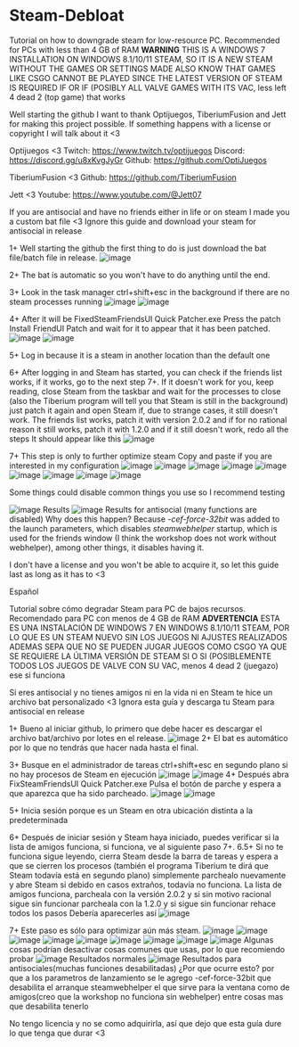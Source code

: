 # Steam-Debloat
Tutorial on how to downgrade steam for low-resource PC. Recommended for PCs with less than 4 GB of RAM
**WARNING** THIS IS A WINDOWS 7 INSTALLATION ON WINDOWS
8.1/10/11 STEAM, SO IT IS A NEW STEAM WITHOUT THE GAMES OR SETTINGS MADE ALSO KNOW THAT GAMES LIKE CSGO CANNOT BE PLAYED SINCE THE LATEST VERSION OF STEAM IS REQUIRED IF OR IF (POSIBLY ALL VALVE GAMES WITH ITS VAC, less left 4 dead 2 (top game) that works

Well starting the github I want to thank Optijuegos, TiberiumFusion and Jett for making this project possible. If something happens with a license or copyright I will talk about it <3

Optijuegos <3
Twitch: https://www.twitch.tv/optijuegos
Discord: https://discord.gg/u8xKvgJyGr
Github: https://github.com/OptiJuegos

TiberiumFusion <3
Github: https://github.com/TiberiumFusion

Jett <3 
Youtube: https://www.youtube.com/@Jett07

If you are antisocial and have no friends either in life or on steam I made you a custom bat file <3
Ignore this guide and download your steam for antisocial in release


1+ Well starting the github the first thing to do is just download the bat file/batch file in release.
![image](https://github.com/mtytyx/Steam-Debloat-/assets/168254237/13313e98-ada6-4f55-8d78-3cbe25cb39f2)

2+ The bat is automatic so you won't have to do anything until the end.

3+ Look in the task manager ctrl+shift+esc in the background if there are no steam processes running
![image](https://github.com/mtytyx/Steam-Debloat-/assets/168254237/7459981b-0a94-4e0a-804a-ed47fd7ff352)
![image](https://github.com/mtytyx/Steam-Debloat-/assets/168254237/e4e72e6e-0673-4194-b8ef-12cbacbdf1cc)

4+ After it will be FixedSteamFriendsUI Quick Patcher.exe
Press the patch Install FriendUI Patch and wait for it to appear that it has been patched.
![image](https://github.com/mtytyx/Steam-Debloat-/assets/168254237/90d55cae-556d-4101-ba45-bb3fd56c74e6)
![image](https://github.com/mtytyx/Steam-Debloat-/assets/168254237/af15e452-cd63-45f7-aa39-a5bca465d8ad)

5+ Log in because it is a steam in another location than the default one

6+ After logging in and Steam has started, you can check if the friends list works, if it works, go to the next step 7+. If it doesn't work for you, keep reading, close Steam from the taskbar and wait for the processes to close (also the Tiberium program will tell you that Steam is still in the background) just patch it again and open Steam if, due to strange cases, it still doesn't work. The friends list works, patch it with version 2.0.2 and if for no rational reason it still works, patch it with 1.2.0 and if it still doesn't work, redo all the steps
It should appear like this
![image](https://github.com/mtytyx/Steam-Debloat-/assets/168254237/ec24376a-47b6-4a15-aecd-8b9e2f362423)

7+ This step is only to further optimize steam
Copy and paste if you are interested in my configuration
![image](https://github.com/mtytyx/Steam-Debloat-/assets/168254237/5e67f706-4836-4f14-81d1-b1f3fc6914a7)
![image](https://github.com/mtytyx/Steam-Debloat-/assets/168254237/53c4a824-c4df-442f-805f-502639d790f7)
![image](https://github.com/mtytyx/Steam-Debloat-/assets/168254237/957d8f8b-6486-4394-8eaa-b035d608045a)
![image](https://github.com/mtytyx/Steam-Debloat-/assets/168254237/8405bc8e-9876-4db4-aaf9-d8966485c04c)
![image](https://github.com/mtytyx/Steam-Debloat-/assets/168254237/edb76bc4-a5b8-4ec8-89b6-0fef918910e4)
![image](https://github.com/mtytyx/Steam-Debloat-/assets/168254237/f07c2c50-457f-485c-9ef6-1c78b01c10a1)
![image](https://github.com/mtytyx/Steam-Debloat-/assets/168254237/9829ecea-654c-4161-9378-ad1fdbebc8c8)
![image](https://github.com/mtytyx/Steam-Debloat-/assets/168254237/7c445cfa-44b7-4ea0-85d4-76b9f24a31b5)
![image](https://github.com/mtytyx/Steam-Debloat-/assets/168254237/2056157a-d341-425b-a5cc-90375f9e0d1e)

Some things could disable common things you use so I recommend testing

![image](https://github.com/mtytyx/Steam-Debloat-/assets/168254237/b8578355-a070-4e5a-8830-aed70ab6aecb)
Results 
![image](https://github.com/mtytyx/Steam-Debloat-/assets/168254237/6202931d-b31d-4c97-84c8-fa16bed9a06a)
Results for antisocial (many functions are disabled)
Why does this happen? Because *-cef-force-32bit* was added to the launch parameters, which disables *steamwebhelper* startup, which is used for the friends window (I think the workshop does not work without webhelper), among other things, it disables having it.

I don't have a license and you won't be able to acquire it, so let this guide last as long as it has to <3

Español

Tutorial sobre cómo degradar Steam para PC de bajos recursos. Recomendado para PC con menos de 4 GB de RAM
**ADVERTENCIA** ESTA ES UNA INSTALACIÓN DE WINDOWS 7 EN WINDOWS
8.1/10/11 STEAM, POR LO QUE ES UN STEAM NUEVO SIN LOS JUEGOS NI AJUSTES REALIZADOS ADEMAS SEPA QUE NO SE PUEDEN JUGAR JUEGOS COMO CSGO YA QUE SE REQUIERE LA ÚLTIMA VERSIÓN DE STEAM SI O SI (POSIBLEMENTE TODOS LOS JUEGOS DE VALVE CON SU VAC, menos 4 dead 2 (juegazo) ese si funciona


Si eres antisocial y no tienes amigos ni en la vida ni en Steam te hice un archivo bat personalizado <3
Ignora esta guía y descarga tu Steam para antisocial en release


1+ Bueno al iniciar github, lo primero que debe hacer es descargar el archivo bat/archivo por lotes en el release.
![image](https://github.com/mtytyx/Steam-Debloat-/assets/168254237/13313e98-ada6-4f55-8d78-3cbe25cb39f2)
2+ El bat es automático por lo que no tendrás que hacer nada hasta el final.

3+ Busque en el administrador de tareas ctrl+shift+esc en segundo plano si no hay procesos de Steam en ejecución
![image](https://github.com/mtytyx/Steam-Debloat-/assets/168254237/7459981b-0a94-4e0a-804a-ed47fd7ff352)
![image](https://github.com/mtytyx/Steam-Debloat-/assets/168254237/e4e72e6e-0673-4194-b8ef-12cbacbdf1cc)
4+ Después abra FixSteamFriendsUI Quick Patcher.exe
Pulsa el botón de parche y espera a que aparezca que ha sido parcheado.
![image](https://github.com/mtytyx/Steam-Debloat-/assets/168254237/90d55cae-556d-4101-ba45-bb3fd56c74e6)
![image](https://github.com/mtytyx/Steam-Debloat-/assets/168254237/e0b3b953-92b5-4fd3-acb1-d0557ab99483)

5+ Inicia sesión porque es un Steam en otra ubicación distinta a la predeterminada

6+ Después de iniciar sesión y Steam haya iniciado, puedes verificar si la lista de amigos funciona, si funciona, ve al siguiente paso 7+.
6.5+ Si no te funciona sigue leyendo, cierra Steam desde la barra de tareas y espera a que se cierren los procesos (también el programa Tiberium te dirá que Steam todavía está en segundo plano) simplemente parchealo nuevamente y abre Steam si debido en casos extraños, todavía no funciona. La lista de amigos funciona, parcheala con la versión 2.0.2 y si sin motivo racional sigue sin funcionar parcheala con la 1.2.0 y si sigue sin funcionar rehace todos los pasos
Debería aparecerles así
![image](https://github.com/mtytyx/Steam-Debloat-/assets/168254237/bc030885-89e3-4ba3-bf5c-87bc062e7a94)

7+ Este paso es sólo para optimizar aún más steam.
![image](https://github.com/mtytyx/Steam-Debloat-/assets/168254237/5e67f706-4836-4f14-81d1-b1f3fc6914a7)
![image](https://github.com/mtytyx/Steam-Debloat-/assets/168254237/53c4a824-c4df-442f-805f-502639d790f7)
![image](https://github.com/mtytyx/Steam-Debloat-/assets/168254237/957d8f8b-6486-4394-8eaa-b035d608045a)
![image](https://github.com/mtytyx/Steam-Debloat-/assets/168254237/8405bc8e-9876-4db4-aaf9-d8966485c04c)
![image](https://github.com/mtytyx/Steam-Debloat-/assets/168254237/edb76bc4-a5b8-4ec8-89b6-0fef918910e4)
![image](https://github.com/mtytyx/Steam-Debloat-/assets/168254237/f07c2c50-457f-485c-9ef6-1c78b01c10a1)
![image](https://github.com/mtytyx/Steam-Debloat-/assets/168254237/9829ecea-654c-4161-9378-ad1fdbebc8c8)
![image](https://github.com/mtytyx/Steam-Debloat-/assets/168254237/7c445cfa-44b7-4ea0-85d4-76b9f24a31b5)
![image](https://github.com/mtytyx/Steam-Debloat-/assets/168254237/2056157a-d341-425b-a5cc-90375f9e0d1e)
Algunas cosas podrían desactivar cosas comunes que usas, por lo que recomiendo probar
![image](https://github.com/mtytyx/Steam-Debloat-/assets/168254237/b8578355-a070-4e5a-8830-aed70ab6aecb)
Resultados normales 
![image](https://github.com/mtytyx/Steam-Debloat-/assets/168254237/6202931d-b31d-4c97-84c8-fa16bed9a06a)
Resultados para antisociales(muchas funciones desabilitadas)
¿Por que ocurre esto? por que a los parametros de lanzamiento se le agrego -cef-force-32bit que desabilita el arranque steamwebhelper el que sirve para la ventana como de amigos(creo que la workshop no funciona sin webhelper) entre cosas mas que desabilita tenerlo 

No tengo licencia y no se como adquirirla, así que dejo que esta guía dure lo que tenga que durar <3
